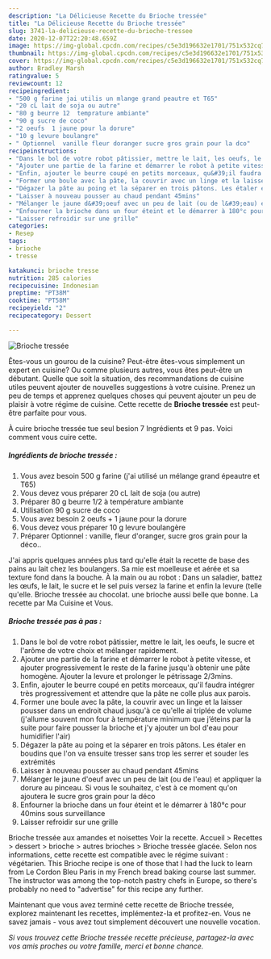 ```yaml
---
description: "La Délicieuse Recette du Brioche tressée"
title: "La Délicieuse Recette du Brioche tressée"
slug: 3741-la-delicieuse-recette-du-brioche-tressee
date: 2020-12-07T22:20:48.659Z
image: https://img-global.cpcdn.com/recipes/c5e3d196632e1701/751x532cq70/brioche-tressee-photo-principale-de-la-recette.jpg
thumbnail: https://img-global.cpcdn.com/recipes/c5e3d196632e1701/751x532cq70/brioche-tressee-photo-principale-de-la-recette.jpg
cover: https://img-global.cpcdn.com/recipes/c5e3d196632e1701/751x532cq70/brioche-tressee-photo-principale-de-la-recette.jpg
author: Bradley Marsh
ratingvalue: 5
reviewcount: 12
recipeingredient:
- "500 g farine jai utilis un mlange grand peautre et T65"
- "20 cL lait de soja ou autre"
- "80 g beurre 12  temprature ambiante"
- "90 g sucre de coco"
- "2 oeufs  1 jaune pour la dorure"
- "10 g levure boulangre"
- " Optionnel  vanille fleur doranger sucre gros grain pour la dco"
recipeinstructions:
- "Dans le bol de votre robot pâtissier, mettre le lait, les oeufs, le sucre et l&#39;arôme de votre choix et mélanger rapidement."
- "Ajouter une partie de la farine et démarrer le robot à petite vitesse, et ajouter progressivement le reste de la farine jusqu&#39;à obtenir une pâte homogène. Ajouter la levure et prolonger le pétrissage 2/3mins."
- "Enfin, ajouter le beurre coupé en petits morceaux, qu&#39;il faudra intégrer très progressivement et attendre que la pâte ne colle plus aux parois."
- "Former une boule avec la pâte, la couvrir avec un linge et la laisser pousser dans un endroit chaud jusqu&#39;à ce qu&#39;elle ai triplée de volume (j&#39;allume souvent mon four à température minimum que j’éteins par la suite pour faire pousser la brioche et j&#39;y ajouter un bol d&#39;eau pour humidifier l&#39;air)"
- "Dégazer la pâte au poing et la séparer en trois pâtons. Les étaler en boudins que l&#39;on va ensuite tresser sans trop les serrer et souder les extrémités"
- "Laisser à nouveau pousser au chaud pendant 45mins"
- "Mélanger le jaune d&#39;oeuf avec un peu de lait (ou de l&#39;eau) et appliquer la dorure au pinceau. Si vous le souhaitez, c&#39;est à ce moment qu&#39;on ajoutera le sucre gros grain pour la déco"
- "Enfourner la brioche dans un four éteint et le démarrer à 180°c pour 40mins sous surveillance"
- "Laisser refroidir sur une grille"
categories:
- Resep
tags:
- brioche
- tresse

katakunci: brioche tresse 
nutrition: 285 calories
recipecuisine: Indonesian
preptime: "PT38M"
cooktime: "PT58M"
recipeyield: "2"
recipecategory: Dessert

---
```



![Brioche tressée](https://img-global.cpcdn.com/recipes/c5e3d196632e1701/751x532cq70/brioche-tressee-photo-principale-de-la-recette.jpg)

Êtes-vous un gourou de la cuisine? Peut-être êtes-vous simplement un expert en cuisine? Ou comme plusieurs autres, vous êtes peut-être un débutant. Quelle que soit la situation, des recommandations de cuisine utiles peuvent ajouter de nouvelles suggestions à votre cuisine. Prenez un peu de temps et apprenez quelques choses qui peuvent ajouter un peu de plaisir à votre régime de cuisine. Cette recette de <strong> Brioche tressée </strong> est peut-être parfaite pour vous.

<!--inarticleads1-->

À cuire brioche tressée tue seul besion 7 Ingrédients et 9 pas. Voici comment vous cuire cette.

##### Ingrédients de brioche tressée :

1. Vous avez besoin 500 g farine (j&#39;ai utilisé un mélange grand épeautre et T65)
1. Vous devez vous préparer 20 cL lait de soja (ou autre)
1. Préparer 80 g beurre 1/2 à température ambiante
1. Utilisation 90 g sucre de coco
1. Vous avez besoin 2 oeufs + 1 jaune pour la dorure
1. Vous devez vous préparer 10 g levure boulangère
1. Préparer  Optionnel : vanille, fleur d&#39;oranger, sucre gros grain pour la déco..


J&#39;ai appris quelques années plus tard qu&#39;elle était la recette de base des pains au lait chez les boulangers. Sa mie est moelleuse et aérée et sa texture fond dans la bouche. À la main ou au robot : Dans un saladier, battez les œufs, le lait, le sucre et le sel puis versez la farine et enfin la levure (telle qu&#39;elle. Brioche tressée au chocolat. une brioche aussi belle que bonne. La recette par Ma Cuisine et Vous. 

<!--inarticleads2-->

##### Brioche tressée pas à pas :

1. Dans le bol de votre robot pâtissier, mettre le lait, les oeufs, le sucre et l&#39;arôme de votre choix et mélanger rapidement.
1. Ajouter une partie de la farine et démarrer le robot à petite vitesse, et ajouter progressivement le reste de la farine jusqu&#39;à obtenir une pâte homogène. Ajouter la levure et prolonger le pétrissage 2/3mins.
1. Enfin, ajouter le beurre coupé en petits morceaux, qu&#39;il faudra intégrer très progressivement et attendre que la pâte ne colle plus aux parois.
1. Former une boule avec la pâte, la couvrir avec un linge et la laisser pousser dans un endroit chaud jusqu&#39;à ce qu&#39;elle ai triplée de volume (j&#39;allume souvent mon four à température minimum que j’éteins par la suite pour faire pousser la brioche et j&#39;y ajouter un bol d&#39;eau pour humidifier l&#39;air)
1. Dégazer la pâte au poing et la séparer en trois pâtons. Les étaler en boudins que l&#39;on va ensuite tresser sans trop les serrer et souder les extrémités
1. Laisser à nouveau pousser au chaud pendant 45mins
1. Mélanger le jaune d&#39;oeuf avec un peu de lait (ou de l&#39;eau) et appliquer la dorure au pinceau. Si vous le souhaitez, c&#39;est à ce moment qu&#39;on ajoutera le sucre gros grain pour la déco
1. Enfourner la brioche dans un four éteint et le démarrer à 180°c pour 40mins sous surveillance
1. Laisser refroidir sur une grille


Brioche tressée aux amandes et noisettes Voir la recette. Accueil &gt; Recettes &gt; dessert &gt; brioche &gt; autres brioches &gt; Brioche tressée glacée. Selon nos informations, cette recette est compatible avec le régime suivant : végétarien. This Brioche recipe is one of those that I had the luck to learn from Le Cordon Bleu Paris in my French bread baking course last summer. The instructor was among the top-notch pastry chefs in Europe, so there&#39;s probably no need to &#34;advertise&#34; for this recipe any further. 

<!--inarticleads1-->

<p>
Maintenant que vous avez terminé cette recette de Brioche tressée, explorez maintenant les recettes, implémentez-la et profitez-en. Vous ne savez jamais - vous avez tout simplement découvert une nouvelle vocation.
</p>

<p>
<i>Si vous trouvez cette Brioche tressée recette précieuse, partagez-la avec vos amis proches ou votre famille, merci et bonne chance.</i>
</p>

